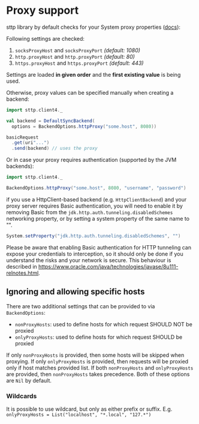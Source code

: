 # Proxy support

sttp library by default checks for your System proxy properties ([docs](https://docs.oracle.com/javase/8/docs/api/java/net/doc-files/net-properties.html)):

Following settings are checked:

1. `socksProxyHost` and `socksProxyPort` *(default: 1080)*
2. `http.proxyHost` and `http.proxyPort` *(default: 80)*
3. `https.proxyHost` and `https.proxyPort` *(default: 443)*

Settings are loaded **in given order** and the **first existing value** is being used.

Otherwise, proxy values can be specified manually when creating a backend:

```scala
import sttp.client4._

val backend = DefaultSyncBackend(
  options = BackendOptions.httpProxy("some.host", 8080))

basicRequest
  .get(uri"...")
  .send(backend) // uses the proxy
```

Or in case your proxy requires authentication (supported by the JVM backends):

```scala
import sttp.client4._

BackendOptions.httpProxy("some.host", 8080, "username", "password")
```

if you use a HttpClient-based backend (e.g. `HttpClientBackend`) and your proxy server requires Basic authentication, you will need to enable it by
removing Basic from the `jdk.http.auth.tunneling.disabledSchemes` networking property, or by setting a system property of the same name to "".

```scala 
System.setProperty("jdk.http.auth.tunneling.disabledSchemes", "")
```

Please be aware that enabling Basic authentication for HTTP tunneling can expose your credentials to interception, so it
should only be done if you understand the risks and your network is secure. This behaviour is described in https://www.oracle.com/java/technologies/javase/8u111-relnotes.html.

## Ignoring and allowing specific hosts

There are two additional settings that can be provided to via `BackendOptions`:

* `nonProxyHosts`: used to define hosts for which request SHOULD NOT be proxied
* `onlyProxyHosts`: used to define hosts for which request SHOULD be proxied

If only `nonProxyHosts` is provided, then some hosts will be skipped when proxying.
If only `onlyProxyHosts` is provided, then requests will be proxied only if host matches provided list. 
If both `nonProxyHosts` and `onlyProxyHosts` are provided, then `nonProxyHosts` takes precedence. 
Both of these options are `Nil` by default.

### Wildcards

It is possible to use wildcard, but only as either prefix or suffix. E.g. `onlyProxyHosts = List("localhost", "*.local", "127.*")`
